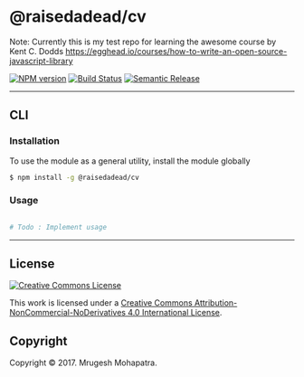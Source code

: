 @raisedadead/cv
===

Note: 
Currently this is my test repo for learning the awesome course by Kent C. Dodds 
https://egghead.io/courses/how-to-write-an-open-source-javascript-library

[![NPM version][npm-image]][npm-url] [![Build Status][build-image]][build-url] [![Semantic Release][semantic-release-image]][semantic-release-url]

---
## CLI

### Installation

To use the module as a general utility, install the module globally

``` bash
$ npm install -g @raisedadead/cv
```


### Usage

``` bash

# Todo : Implement usage

```

---
## License

[![Creative Commons License][license-image]][license-url]

This work is licensed under a [Creative Commons Attribution-NonCommercial-NoDerivatives 4.0 International License][license-url].

## Copyright

Copyright &copy; 2017. Mrugesh Mohapatra.

[npm-image]: https://img.shields.io/npm/v/@raisedadead/cv.svg?style=flat-square
[npm-url]: https://npmjs.org/package/@raisedadead/cv

[build-image]: https://img.shields.io/travis/raisedadead/cv.svg?style=flat-square
[build-url]: https://travis-ci.org/raisedadead/cv

[semantic-release-image]: https://img.shields.io/badge/%20%20%F0%9F%93%A6%F0%9F%9A%80-semantic--release-e10079.svg?style=flat-square
[semantic-release-url]: https://github.com/semantic-release/semantic-release

[license-image]: https://i.creativecommons.org/l/by-nc-nd/4.0/80x15.png
[license-url]: https://creativecommons.org/licenses/by-nc-nd/4.0/
